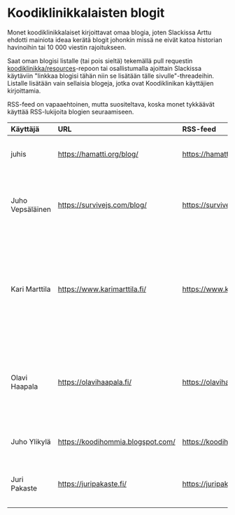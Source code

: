 # Koodiklinikkalaisten blogit

Monet koodiklinikkalaiset kirjoittavat omaa blogia, joten Slackissa Arttu ehdotti mainiota ideaa kerätä blogit johonkin missä ne eivät katoa historian havinoihin tai 10 000 viestin rajoitukseen.

Saat oman blogisi listalle \(tai pois sieltä\) tekemällä pull requestin [koodiklinikka/resources](https://github.com/koodiklinikka/resources/blob/master/koodiklinikkalaisten-blogit.md)-repoon tai osallistumalla ajoittain Slackissa käytäviin "linkkaa blogisi tähän niin se lisätään tälle sivulle"-threadeihin. Listalle lisätään vain sellaisia blogeja, jotka ovat Koodiklinikan käyttäjien kirjoittamia.

RSS-feed on vapaaehtoinen, mutta suositeltava, koska monet tykkäävät käyttää RSS-lukijoita blogien seuraamiseen.

<table>
  <thead>
    <tr>
      <th style="text-align:left">K&#xE4;ytt&#xE4;j&#xE4;</th>
      <th style="text-align:left">URL</th>
      <th style="text-align:left">RSS-feed</th>
      <th style="text-align:left">Vapaa kuvaus</th>
    </tr>
  </thead>
  <tbody>
    <tr>
      <td style="text-align:left">juhis</td>
      <td style="text-align:left"><a href="https://hamatti.org/blog/">https://hamatti.org/blog/</a>
      </td>
      <td style="text-align:left"><a href="https://hamatti.org/feed/feed.xml">https://hamatti.org/feed/feed.xml</a>
      </td>
      <td style="text-align:left">Kirjoittelen viikottain teknologiasta, yhteis&#xF6;ist&#xE4; ja el&#xE4;m&#xE4;st&#xE4;.</td>
    </tr>
    <tr>
      <td style="text-align:left">Juho Veps&#xE4;l&#xE4;inen</td>
      <td style="text-align:left"><a href="https://survivejs.com/blog/">https://survivejs.com/blog/</a>
      </td>
      <td style="text-align:left"><a href="https://survivejs.com/atom.xml">https://survivejs.com/atom.xml</a>
      </td>
      <td style="text-align:left">l&#xE4;hinn&#xE4; devaajahaastatteluja (vinkkej&#xE4; otetaan vastaan)
        ja satunnaisia kirjahommia ja tekkiblogautuksia</td>
    </tr>
    <tr>
      <td style="text-align:left">Kari Marttila</td>
      <td style="text-align:left"><a href="https://www.karimarttila.fi/">https://www.karimarttila.fi/</a>
      </td>
      <td style="text-align:left"><a href="https://www.karimarttila.fi/feed.xml">https://www.karimarttila.fi/feed.xml</a>
      </td>
      <td style="text-align:left">
        <p></p>
        <ul>
          <li>Fi: Kari Marttilan enimm&#xE4;kseen cloud ja Clojure -aiheisia artikkeleita</li>
          <li>En: Kari Marttila&apos;s mostly cloud and Clojure related blog articles</li>
        </ul>
      </td>
    </tr>
    <tr>
      <td style="text-align:left">Olavi Haapala</td>
      <td style="text-align:left"><a href="https://olavihaapala.fi/">https://olavihaapala.fi/</a>
      </td>
      <td style="text-align:left"><a href="https://olavihaapala.fi/feed.xml">https://olavihaapala.fi/feed.xml</a>
      </td>
      <td style="text-align:left">Henkil&#xF6;kohtainen blogi, jossa kirjoittelen mm. web suorituskyvyst&#xE4;,
        saavutettavuudesta ja yleens&#xE4;kin asioista, joita tulee devaajan arjessa
        vastaan.</td>
    </tr>
    <tr>
      <td style="text-align:left">Juho Ylikyl&#xE4;</td>
      <td style="text-align:left"><a href="https://koodihommia.blogspot.com/">https://koodihommia.blogspot.com/</a>
      </td>
      <td style="text-align:left"><a href="https://koodihommia.blogspot.com/atom.xml">https://koodihommia.blogspot.com/atom.xml</a>
      </td>
      <td style="text-align:left">P&#xE4;&#xE4;asiassa omista sivuprojekteista, hieman p&#xE4;iv&#xE4;t&#xF6;ist&#xE4;kin</td>
    </tr>
    <tr>
      <td style="text-align:left">Juri Pakaste</td>
      <td style="text-align:left"><a href="https://juripakaste.fi/">https://juripakaste.fi/</a>
      </td>
      <td style="text-align:left"><a href="https://juripakaste.fi/atom.xml">https://juripakaste.fi/atom.xml</a>
      </td>
      <td style="text-align:left">Enimm&#xE4;kseen devauskirjoittelua, viime vuosina enimm&#xE4;kseen Swift-aiheista.</td>
    </tr>
  </tbody>
</table>

